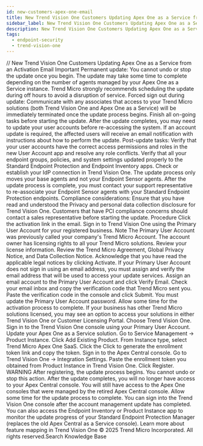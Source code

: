 ```yaml
---
id: new-customers-apex-one-email
title: New Trend Vision One Customers Updating Apex One as a Service from an Activation Email
sidebar_label: New Trend Vision One Customers Updating Apex One as a Service from an Activation Email
description: New Trend Vision One Customers Updating Apex One as a Service from an Activation Email
tags:
  - endpoint-security
  - trend-vision-one
---
```


/*<![CDATA[*/ $('#title').html($('meta[name=map-description]').attr('content')); /*]]>*/ New Trend Vision One Customers Updating Apex One as a Service from an Activation Email Important Permanent update: You cannot undo or stop the update once you begin. The update may take some time to complete depending on the number of agents managed by your Apex One as a Service instance. Trend Micro strongly recommends scheduling the update during off hours to avoid a disruption of service. Forced sign out during update: Communicate with any associates that access to your Trend Micro solutions (both Trend Vision One and Apex One as a Service) will be immediately terminated once the update process begins. Finish all on-going tasks before starting the update. After the update completes, you may need to update your user accounts before re-accessing the system. If an account update is required, the affected users will receive an email notification with instructions about how to perform the update. Post-update tasks: Verify that your user accounts have the correct access permissions and roles in the new User Account app and resolve any role conflicts. Verify that all your endpoint groups, policies, and system settings updated properly to the Standard Endpoint Protection and Endpoint Inventory apps. Check or establish your IdP connection in Trend Vision One. The update process only moves your base agents and not your Endpoint Sensor agents. After the update process is complete, you must contact your support representative to re-associate your Endpoint Sensor agents with your Standard Endpoint Protection endpoints. Compliance considerations: Ensure that you have read and understood the Privacy and personal data collection disclosure for Trend Vision One. Customers that have PCI compliance concerns should contact a sales representative before starting the update. Procedure Click the activation link in the email. Sign in to Trend Vision One using the Primary User Account for your registered business. Note The Primary User Account was previously called your company's Trend Micro Account. The account owner has licensing rights to all your Trend Micro solutions. Review your license information. Review the Trend Micro Agreement, Global Privacy Notice, and Data Collection Notice. Acknowledge that you have read the applicable legal notices by clicking Activate. If your Primary User Account does not sign in using an email address, you must assign and verify the email address that will be used to access your update services. Assign an email account to the Primary User Account and click Verify Email. Check your email inbox and copy the verification code that Trend Micro sent you. Paste the verification code in the console and click Submit. You must update the Primary User Account password. Allow some time for the activation process to complete. If your business has other Trend Micro solutions licensed, you may see an option to access your solutions in either Trend Vision One or Customer Licensing Portal. Choose Trend Vision One. Sign in to the Trend Vision One console using your Primary User Account. Update your Apex One as a Service solution. Go to Service Management → Product Instance. Click Add Existing Product. From Instance type, select Trend Micro Apex One SaaS. Click the Click to generate the enrollment token link and copy the token. Sign in to the Apex Central console. Go to Trend Vision One → Integration Settings. Paste the enrollment token you obtained from Product Instance in Trend Vision One. Click Register. WARNING After registering, the update process begins. You cannot undo or stop this action. After the update completes, you will no longer have access to your Apex Central console. You will still have access to the Apex One consoles that were managed by the retired Apex Central console. Allow some time for the update process to complete. You can sign into the Trend Vision One console after the account management update has completed. You can also access the Endpoint Inventory or Product Instance app to monitor the update progress of your Standard Endpoint Protection Manager (replaces the old Apex Central as a Service console). Learn more about feature mapping in Trend Vision One © 2025 Trend Micro Incorporated. All rights reserved.Search Knowledge Base